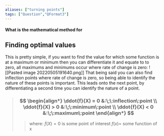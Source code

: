 ```yaml
---
aliases: ["turning points"]
tags: ["Question","QFormat3"]
---
```


#### What is the mathematical method for
## Finding optimal values
This is pretty simple, if you want to find the value for which some function is at a maximum or minimum then you can differentiate it and equate to to zero, all maximums and minimums occur where rate of change is zero:
![[Pasted image 20220505191640.png]]
That being said you can also find inflection points where rate of change is zero, so being able to identify the nature of these points is important. This leads onto the next point, by differentiating a second time you can identify the nature of a point.
> ### $$ \begin{align*} \ddot{f}(X) = 0 &:\;\:inflection\:point \\ \ddot{f}(X) > 0 &:\;\:minimum\:point \\ \ddot{f}(X) < 0 &:\;\:maximum\:point \end{align*} $$ 
>> where:
>> $\dot{f}(X)=0$ is some point of interest 
>> $f(x)=$ some function of x

